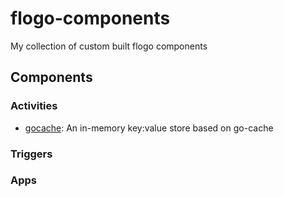 # flogo-components
My collection of custom built flogo components

## Components

### Activities
* [gocache](activity/gocache): An in-memory key:value store based on go-cache

### Triggers

### Apps
